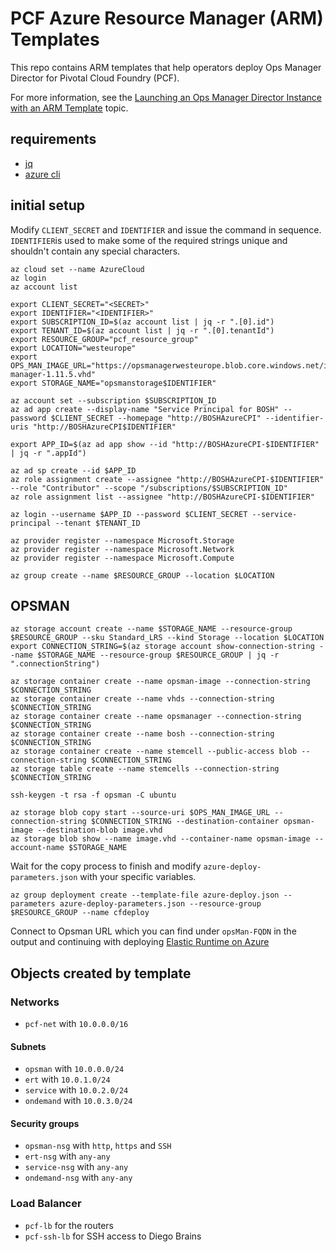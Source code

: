 # PCF Azure Resource Manager (ARM) Templates

This repo contains ARM templates that help operators deploy Ops Manager Director for Pivotal Cloud Foundry (PCF). 

For more information, see the [Launching an Ops Manager Director Instance with an ARM Template](https://docs.pivotal.io/pivotalcf/customizing/azure-arm-template.html) topic.

## requirements

* [jq](https://stedolan.github.io/jq/)
* [azure cli](https://github.com/Azure/azure-cli)

## initial setup

Modify `CLIENT_SECRET` and `IDENTIFIER` and issue the command in sequence.
`IDENTIFIER`is used to make some of the required strings unique and shouldn't contain any special characters.

```
az cloud set --name AzureCloud
az login
az account list

export CLIENT_SECRET="<SECRET>"
export IDENTIFIER="<IDENTIFIER>"
export SUBSCRIPTION_ID=$(az account list | jq -r ".[0].id")
export TENANT_ID=$(az account list | jq -r ".[0].tenantId")
export RESOURCE_GROUP="pcf_resource_group"
export LOCATION="westeurope"
export OPS_MAN_IMAGE_URL="https://opsmanagerwesteurope.blob.core.windows.net/images/ops-manager-1.11.5.vhd"
export STORAGE_NAME="opsmanstorage$IDENTIFIER"

az account set --subscription $SUBSCRIPTION_ID
az ad app create --display-name "Service Principal for BOSH" --password $CLIENT_SECRET --homepage "http://BOSHAzureCPI" --identifier-uris "http://BOSHAzureCPI$IDENTIFIER"

export APP_ID=$(az ad app show --id "http://BOSHAzureCPI-$IDENTIFIER" | jq -r ".appId")

az ad sp create --id $APP_ID
az role assignment create --assignee "http://BOSHAzureCPI-$IDENTIFIER" --role "Contributor" --scope "/subscriptions/$SUBSCRIPTION_ID"
az role assignment list --assignee "http://BOSHAzureCPI-$IDENTIFIER"

az login --username $APP_ID --password $CLIENT_SECRET --service-principal --tenant $TENANT_ID

az provider register --namespace Microsoft.Storage
az provider register --namespace Microsoft.Network
az provider register --namespace Microsoft.Compute

az group create --name $RESOURCE_GROUP --location $LOCATION
```

## OPSMAN
```
az storage account create --name $STORAGE_NAME --resource-group $RESOURCE_GROUP --sku Standard_LRS --kind Storage --location $LOCATION
export CONNECTION_STRING=$(az storage account show-connection-string --name $STORAGE_NAME --resource-group $RESOURCE_GROUP | jq -r ".connectionString")

az storage container create --name opsman-image --connection-string $CONNECTION_STRING
az storage container create --name vhds --connection-string $CONNECTION_STRING
az storage container create --name opsmanager --connection-string $CONNECTION_STRING
az storage container create --name bosh --connection-string $CONNECTION_STRING
az storage container create --name stemcell --public-access blob --connection-string $CONNECTION_STRING
az storage table create --name stemcells --connection-string $CONNECTION_STRING

ssh-keygen -t rsa -f opsman -C ubuntu

az storage blob copy start --source-uri $OPS_MAN_IMAGE_URL --connection-string $CONNECTION_STRING --destination-container opsman-image --destination-blob image.vhd 
az storage blob show --name image.vhd --container-name opsman-image --account-name $STORAGE_NAME
```

Wait for the copy process to finish and modify `azure-deploy-parameters.json` with your specific variables.

```
az group deployment create --template-file azure-deploy.json --parameters azure-deploy-parameters.json --resource-group $RESOURCE_GROUP --name cfdeploy
```

Connect to Opsman URL which you can find under `opsMan-FQDN` in the output and continuing with deploying [Elastic Runtime on Azure](https://docs.pivotal.io/pivotalcf/customizing/azure-er-config.html)

## Objects created by template

### Networks
* `pcf-net` with `10.0.0.0/16`

#### Subnets
* `opsman` with `10.0.0.0/24`
* `ert` with `10.0.1.0/24`
* `service` with `10.0.2.0/24`
* `ondemand` with `10.0.3.0/24`

#### Security groups
* `opsman-nsg` with `http`, `https` and `SSH`
* `ert-nsg` with `any-any`
* `service-nsg` with `any-any`
* `ondemand-nsg` with `any-any`

### Load Balancer
* `pcf-lb` for the routers
* `pcf-ssh-lb` for SSH access to Diego Brains


